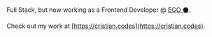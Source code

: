 Full Stack, but now working as a Frontend Developer @ <a href="https://egodesign.io">EGO ⚫️</a>.

Check out my work at [https://cristian.codes](https://cristian.codes).
